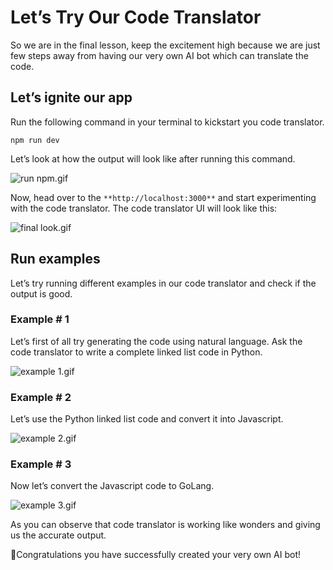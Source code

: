 # Let’s Try Our Code Translator

So we are in the final lesson, keep the excitement high because we are just few steps away from having our very own AI bot which can translate the code.

## Let’s ignite our app

Run the following command in your terminal to kickstart you code translator.

```
npm run dev
```

Let’s look at how the output will look like after running this command.

![run npm.gif](Let%E2%80%99s%20Try%20Our%20Code%20Translator%20095ca019a60849d0957ef85d6ea2d069/run_npm.gif)

Now, head over to the `**http://localhost:3000**` and start experimenting with the code translator. The code translator UI will look like this: 

![final look.gif](Let%E2%80%99s%20Try%20Our%20Code%20Translator%20095ca019a60849d0957ef85d6ea2d069/final_look.gif)

## Run examples

Let’s try running different examples in our code translator and check if the output is good.

### Example # 1

Let’s first of all try generating the code using natural language. Ask the code translator to write a complete linked list code in Python.

![example 1.gif](Let%E2%80%99s%20Try%20Our%20Code%20Translator%20095ca019a60849d0957ef85d6ea2d069/example_1.gif)

### Example # 2

Let’s use the Python linked list code and convert it into Javascript.

![example 2.gif](Let%E2%80%99s%20Try%20Our%20Code%20Translator%20095ca019a60849d0957ef85d6ea2d069/example_2.gif)

### Example # 3

Now let’s convert the Javascript code to GoLang.

![example 3.gif](Let%E2%80%99s%20Try%20Our%20Code%20Translator%20095ca019a60849d0957ef85d6ea2d069/example_3.gif)

As you can observe that code translator is working like wonders and giving us the accurate output.

🎊Congratulations you have successfully created your very own AI bot!